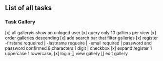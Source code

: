 ## List of all tasks
### Task Gallery
[x] all galleryis show on unloged user
[x] query only 10 galliers per view
[x] order galleries descending
[x] add search bar that filter galleries
[x] register -firstane requeired | -lastname requeire | -email required | password and password confirmed 8 characters 1 digit | checkbox 
[x] expand register 1 uppercase 1 lowercase;
[x] login
[] view gallery
[] edit gallery
